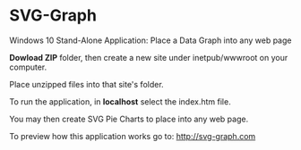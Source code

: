 # SVG-Graph
Windows 10 Stand-Alone Application: Place a Data Graph into any web page

**Dowload ZIP** folder, then create a new site under inetpub/wwwroot on your computer.

Place unzipped files into that site's folder.

To run the application, in **localhost** select the index.htm file. 

You may then create SVG Pie Charts to place into any web page.

To preview how this application works go to: http://svg-graph.com
